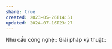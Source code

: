 ```yaml
---
share: true
created: 2023-05-26T14:51
updated: 2024-07-16T23:27
---
```

Nhu cầu công nghệ::
Giải pháp kỹ thuật::
